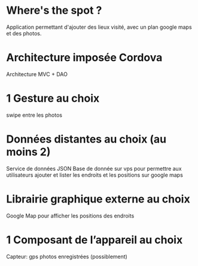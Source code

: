 # Where's the spot ?
Application permettant d'ajouter des lieux visité, avec un plan google maps et des photos.
# Architecture imposée Cordova
Architecture MVC + DAO 
# 1 Gesture au choix 
swipe entre les photos
# Données distantes au choix (au moins 2)
Service de données JSON
Base de donnée sur vps pour permettre aux utilisateurs ajouter et lister les endroits et les positions sur google maps
# Librairie graphique externe au choix 
Google Map pour afficher les positions des endroits
# 1 Composant de l’appareil au choix
Capteur: gps
photos enregistrées (possiblement)
